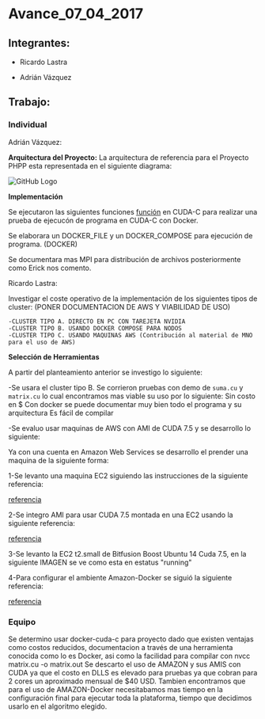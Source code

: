 # Avance_07_04_2017

## Integrantes:

* Ricardo Lastra

* Adrián Vázquez

## Trabajo:

### Individual

Adrián Vázquez:

__Arquitectura del Proyecto:__ La arquitectura de referencia para el Proyecto PHPP esta representada en el siguiente diagrama:

![GitHub Logo](images/ArquitecturaReferencia-v1.0.png) 


__Implementación__


Se ejecutaron las siguientes funciones [función](codigo/matrix.cu) en CUDA-C para realizar una prueba de ejecucón de programa en CUDA-C con Docker.

Se elaborara un DOCKER_FILE y un DOCKER_COMPOSE para ejecución de programa. (DOCKER)

Se documentara mas MPI para distribución de archivos posteriormente como Erick nos comento.

Ricardo Lastra:

Investigar el coste operativo de la implementación de los siguientes tipos de cluster:  (PONER DOCUMENTACION DE AWS Y VIABILIDAD DE USO)

	-CLUSTER TIPO A. DIRECTO EN PC CON TAREJETA NVIDIA
	-CLUSTER TIPO B. USANDO DOCKER COMPOSE PARA NODOS
	-CLUSTER TIPO C. USANDO MAQUINAS AWS (Contribución al material de MNO para el uso de AWS)


__Selección de Herramientas__


A partir del planteamiento anterior se investigo lo siguiente:

-Se usara el cluster tipo B. Se corrieron pruebas con demo de `suma.cu` y `matrix.cu` lo cual encontramos mas viable su uso por lo siguiente: 
	Sin costo en $
	Con docker se puede documentar muy bien todo el programa y su arquitectura
	Es fácil de compilar

-Se evaluo usar maquinas de AWS con AMI de CUDA 7.5 y se desarrollo lo siguiente:

Ya con una cuenta en Amazon Web Services se desarrollo el prender una maquina de la siguiente forma:

1-Se levanto una maquina EC2 siguiendo las instrucciones de la siguiente referencia:

[referencia](http://docs.aws.amazon.com/AWSEC2/latest/UserGuide/launching-instance.html)

2-Se integro AMI para usar CUDA 7.5 montada en una EC2 usando la siguiente referencia:

[referencia](https://aws.amazon.com/marketplace/fulfillment?fulfillmentOptionId=single-ami&productId=df03e1dc-d2b3-40ae-b975-c223a29ce7c8&ref_=dtl_psb_continue&region=us-east-1)

3-Se levanto la EC2 t2.small de Bitfusion Boost Ubuntu 14 Cuda 7.5, en la siguiente IMAGEN se ve como esta en estatus "running"

4-Para configurar el ambiente Amazon-Docker se siguió la siguiente referencia:

[referencia](https://docs.docker.com/machine/drivers/aws/#options)



### Equipo

Se determino usar docker-cuda-c para proyecto dado que existen ventajas como costos reducidos, documentacion a través de una herramienta conocida como lo es Docker, asi como la facilidad para compilar con nvcc matrix.cu -o matrix.out 
Se descarto el uso de AMAZON y sus AMIS con CUDA ya que el costo en DLLS es elevado para pruebas ya que cobran para 2 cores un aproximado mensual de $40 USD. 
Tambien encontramos que para el uso de AMAZON-Docker necesitabamos mas tiempo en la configuración final para ejecutar toda la plataforma, tiempo que decidimos usarlo en el algoritmo elegido.





